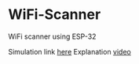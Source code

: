 # WiFi-Scanner
WiFi scanner using ESP-32

Simulation link [here](https://wokwi.com/projects/373891347400235009)
Explanation [video](https://www.youtube.com/watch?v=XwA3X4EHfd4)
